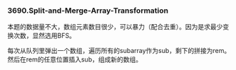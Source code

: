 ### 3690.Split-and-Merge-Array-Transformation

本题的数据量不大，数组元素数目很少，可以暴力（配合去重）。因为是求最少变换次数，显然选用BFS。

每次从队列里弹出一个数组，遍历所有的subarray作为sub，剩下的拼接为rem。然后在rem的任意位置插入sub，组成新的数组。
